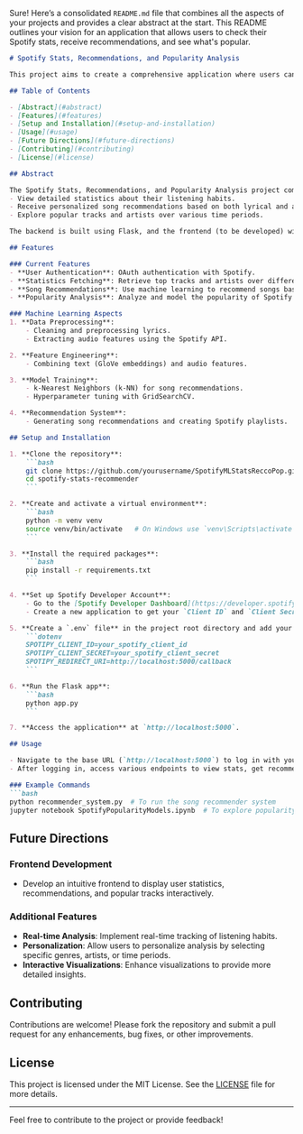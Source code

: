 Sure! Here’s a consolidated `README.md` file that combines all the aspects of your projects and provides a clear abstract at the start. This README outlines your vision for an application that allows users to check their Spotify stats, receive recommendations, and see what's popular.

```markdown
# Spotify Stats, Recommendations, and Popularity Analysis

This project aims to create a comprehensive application where users can check their Spotify stats, receive personalized song recommendations, and explore popular tracks. The application leverages machine learning to analyze song features and recommend tracks, while also providing insightful statistics and visualizations based on Spotify's data.

## Table of Contents

- [Abstract](#abstract)
- [Features](#features)
- [Setup and Installation](#setup-and-installation)
- [Usage](#usage)
- [Future Directions](#future-directions)
- [Contributing](#contributing)
- [License](#license)

## Abstract

The Spotify Stats, Recommendations, and Popularity Analysis project combines multiple functionalities into a single application. Users can log in with their Spotify account to:
- View detailed statistics about their listening habits.
- Receive personalized song recommendations based on both lyrical and audio features.
- Explore popular tracks and artists over various time periods.

The backend is built using Flask, and the frontend (to be developed) will offer an intuitive and interactive user interface.

## Features

### Current Features
- **User Authentication**: OAuth authentication with Spotify.
- **Statistics Fetching**: Retrieve top tracks and artists over different time ranges.
- **Song Recommendations**: Use machine learning to recommend songs based on lyrical and audio features.
- **Popularity Analysis**: Analyze and model the popularity of Spotify tracks using audio features.

### Machine Learning Aspects
1. **Data Preprocessing**:
    - Cleaning and preprocessing lyrics.
    - Extracting audio features using the Spotify API.

2. **Feature Engineering**:
    - Combining text (GloVe embeddings) and audio features.

3. **Model Training**:
    - k-Nearest Neighbors (k-NN) for song recommendations.
    - Hyperparameter tuning with GridSearchCV.

4. **Recommendation System**:
    - Generating song recommendations and creating Spotify playlists.

## Setup and Installation

1. **Clone the repository**:
    ```bash
    git clone https://github.com/yourusername/SpotifyMLStatsReccoPop.git
    cd spotify-stats-recommender
    ```

2. **Create and activate a virtual environment**:
    ```bash
    python -m venv venv
    source venv/bin/activate   # On Windows use `venv\Scripts\activate`
    ```

3. **Install the required packages**:
    ```bash
    pip install -r requirements.txt
    ```

4. **Set up Spotify Developer Account**:
    - Go to the [Spotify Developer Dashboard](https://developer.spotify.com/dashboard/applications).
    - Create a new application to get your `Client ID` and `Client Secret`.

5. **Create a `.env` file** in the project root directory and add your Spotify credentials:
    ```dotenv
    SPOTIPY_CLIENT_ID=your_spotify_client_id
    SPOTIPY_CLIENT_SECRET=your_spotify_client_secret
    SPOTIPY_REDIRECT_URI=http://localhost:5000/callback
    ```

6. **Run the Flask app**:
    ```bash
    python app.py
    ```

7. **Access the application** at `http://localhost:5000`.

## Usage

- Navigate to the base URL (`http://localhost:5000`) to log in with your Spotify account.
- After logging in, access various endpoints to view stats, get recommendations, and explore popular tracks.

### Example Commands
```bash
python recommender_system.py  # To run the song recommender system
jupyter notebook SpotifyPopularityModels.ipynb  # To explore popularity analysis
```

## Future Directions

### Frontend Development
- Develop an intuitive frontend to display user statistics, recommendations, and popular tracks interactively.

### Additional Features
- **Real-time Analysis**: Implement real-time tracking of listening habits.
- **Personalization**: Allow users to personalize analysis by selecting specific genres, artists, or time periods.
- **Interactive Visualizations**: Enhance visualizations to provide more detailed insights.

## Contributing

Contributions are welcome! Please fork the repository and submit a pull request for any enhancements, bug fixes, or other improvements.

## License

This project is licensed under the MIT License. See the [LICENSE](LICENSE) file for more details.

---

Feel free to contribute to the project or provide feedback!
```

